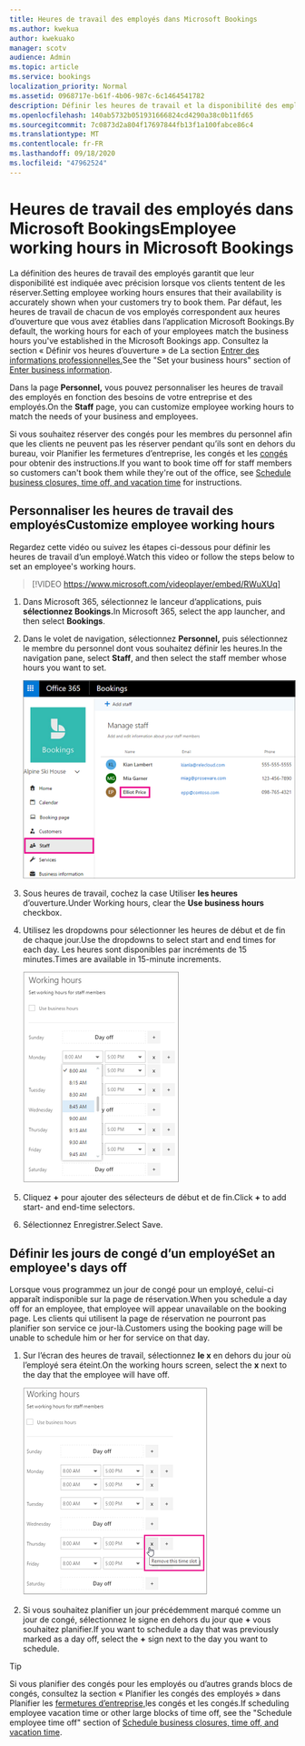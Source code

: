 ```yaml
---
title: Heures de travail des employés dans Microsoft Bookings
ms.author: kwekua
author: kwekuako
manager: scotv
audience: Admin
ms.topic: article
ms.service: bookings
localization_priority: Normal
ms.assetid: 0968717e-b61f-4b06-987c-6c1464541782
description: Définir les heures de travail et la disponibilité des employés dans Microsoft Bookings.
ms.openlocfilehash: 140ab5732b051931666824cd4290a38c0b11fd65
ms.sourcegitcommit: 7c0873d2a804f17697844fb13f1a100fabce86c4
ms.translationtype: MT
ms.contentlocale: fr-FR
ms.lasthandoff: 09/18/2020
ms.locfileid: "47962524"
---
```

# <a name="employee-working-hours-in-microsoft-bookings"></a><span data-ttu-id="7ac66-103">Heures de travail des employés dans Microsoft Bookings</span><span class="sxs-lookup"><span data-stu-id="7ac66-103">Employee working hours in Microsoft Bookings</span></span>

<span data-ttu-id="7ac66-104">La définition des heures de travail des employés garantit que leur disponibilité est indiquée avec précision lorsque vos clients tentent de les réserver.</span><span class="sxs-lookup"><span data-stu-id="7ac66-104">Setting employee working hours ensures that their availability is accurately shown when your customers try to book them.</span></span> <span data-ttu-id="7ac66-105">Par défaut, les heures de travail de chacun de vos employés correspondent aux heures d’ouverture que vous avez établies dans l’application Microsoft Bookings.</span><span class="sxs-lookup"><span data-stu-id="7ac66-105">By default, the working hours for each of your employees match the business hours you've established in the Microsoft Bookings app.</span></span> <span data-ttu-id="7ac66-106">Consultez la section « Définir vos heures d’ouverture » de La section [Entrer des informations professionnelles.](enter-business-information.md#set-your-business-hours)</span><span class="sxs-lookup"><span data-stu-id="7ac66-106">See the "Set your business hours" section of [Enter business information](enter-business-information.md#set-your-business-hours).</span></span>

<span data-ttu-id="7ac66-107">Dans la page **Personnel,** vous pouvez personnaliser les heures de travail des employés en fonction des besoins de votre entreprise et des employés.</span><span class="sxs-lookup"><span data-stu-id="7ac66-107">On the **Staff** page, you can customize employee working hours to match the needs of your business and employees.</span></span>

<span data-ttu-id="7ac66-108">Si vous souhaitez réserver des congés pour les membres du personnel afin que les clients ne peuvent pas les réserver pendant qu’ils sont en dehors du bureau, voir Planifier les fermetures d’entreprise, les congés et les [congés](schedule-closures-time-off-vacation.md) pour obtenir des instructions.</span><span class="sxs-lookup"><span data-stu-id="7ac66-108">If you want to book time off for staff members so customers can't book them while they're out of the office, see [Schedule business closures, time off, and vacation time](schedule-closures-time-off-vacation.md) for instructions.</span></span>

## <a name="customize-employee-working-hours"></a><span data-ttu-id="7ac66-109">Personnaliser les heures de travail des employés</span><span class="sxs-lookup"><span data-stu-id="7ac66-109">Customize employee working hours</span></span>

<span data-ttu-id="7ac66-110">Regardez cette vidéo ou suivez les étapes ci-dessous pour définir les heures de travail d’un employé.</span><span class="sxs-lookup"><span data-stu-id="7ac66-110">Watch this video or follow the steps below to set an employee's working hours.</span></span>

> [!VIDEO https://www.microsoft.com/videoplayer/embed/RWuXUq]

1. <span data-ttu-id="7ac66-111">Dans Microsoft 365, sélectionnez le lanceur d’applications, puis **sélectionnez Bookings.**</span><span class="sxs-lookup"><span data-stu-id="7ac66-111">In Microsoft 365, select the app launcher, and then select **Bookings**.</span></span>

1. <span data-ttu-id="7ac66-112">Dans le volet de navigation, sélectionnez **Personnel,** puis sélectionnez le membre du personnel dont vous souhaitez définir les heures.</span><span class="sxs-lookup"><span data-stu-id="7ac66-112">In the navigation pane, select **Staff**, and then select the staff member whose hours you want to set.</span></span>

   ![Image de l’écran du personnel Bookings avec le nom mis en évidence](../media/bookings-staff-name-highlight.png)

1. <span data-ttu-id="7ac66-114">Sous heures de travail, cochez la case Utiliser **les heures** d’ouverture.</span><span class="sxs-lookup"><span data-stu-id="7ac66-114">Under Working hours, clear the **Use business hours** checkbox.</span></span>

1. <span data-ttu-id="7ac66-115">Utilisez les dropdowns pour sélectionner les heures de début et de fin de chaque jour.</span><span class="sxs-lookup"><span data-stu-id="7ac66-115">Use the dropdowns to select start and end times for each day.</span></span> <span data-ttu-id="7ac66-116">Les heures sont disponibles par incréments de 15 minutes.</span><span class="sxs-lookup"><span data-stu-id="7ac66-116">Times are available in 15-minute increments.</span></span>

   ![Image de l’écran heures de travail du personnel Bookings](../media/bookings-staff-hours.png)

1. <span data-ttu-id="7ac66-118">Cliquez **+** pour ajouter des sélecteurs de début et de fin.</span><span class="sxs-lookup"><span data-stu-id="7ac66-118">Click **+** to add start- and end-time selectors.</span></span>

1. <span data-ttu-id="7ac66-119">Sélectionnez Enregistrer.</span><span class="sxs-lookup"><span data-stu-id="7ac66-119">Select Save.</span></span>

## <a name="set-an-employees-days-off"></a><span data-ttu-id="7ac66-120">Définir les jours de congé d’un employé</span><span class="sxs-lookup"><span data-stu-id="7ac66-120">Set an employee's days off</span></span>

<span data-ttu-id="7ac66-121">Lorsque vous programmez un jour de congé pour un employé, celui-ci apparaît indisponible sur la page de réservation.</span><span class="sxs-lookup"><span data-stu-id="7ac66-121">When you schedule a day off for an employee, that employee will appear unavailable on the booking page.</span></span> <span data-ttu-id="7ac66-122">Les clients qui utilisent la page de réservation ne pourront pas planifier son service ce jour-là.</span><span class="sxs-lookup"><span data-stu-id="7ac66-122">Customers using the booking page will be unable to schedule him or her for service on that day.</span></span>

1. <span data-ttu-id="7ac66-123">Sur l’écran des heures de travail, sélectionnez **le x** en dehors du jour où l’employé sera éteint.</span><span class="sxs-lookup"><span data-stu-id="7ac66-123">On the working hours screen, select the **x** next to the day that the employee will have off.</span></span>

   ![Image de l’écran des heures de travail du personnel Bookings avec le bouton souris sur x](../media/bookings-staff-time-off.png)

1. <span data-ttu-id="7ac66-125">Si vous souhaitez planifier un jour précédemment marqué comme un jour de congé, sélectionnez le signe en dehors du jour que **+** vous souhaitez planifier.</span><span class="sxs-lookup"><span data-stu-id="7ac66-125">If you want to schedule a day that was previously marked as a day off, select the **+** sign next to the day you want to schedule.</span></span>

> [!TIP]
> <span data-ttu-id="7ac66-126">Si vous planifier des congés pour les employés ou d’autres grands blocs de congés, consultez la section « Planifier les congés des employés » dans Planifier les [fermetures d’entreprise,](schedule-closures-time-off-vacation.md#schedule-employee-time-off)les congés et les congés.</span><span class="sxs-lookup"><span data-stu-id="7ac66-126">If scheduling employee vacation time or other large blocks of time off, see the "Schedule employee time off" section of [Schedule business closures, time off, and vacation time](schedule-closures-time-off-vacation.md#schedule-employee-time-off).</span></span>
